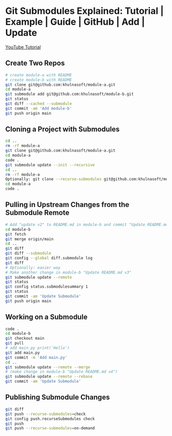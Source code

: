 # Git Submodules Explained: Tutorial | Example | Guide | GitHub | Add | Update

[YouTube Tutorial](https://youtu.be/wTGIDDg0tK8)

## Create Two Repos

```bash
# create module-a with README
# create module-b with README
git clone git@github.com:khulnasoft/module-a.git
cd module-a
git submodule add git@github.com:khulnasoft/module-b.git
git status
git diff --cached --submodule
git commit -am 'Add module-b'
git push origin main
```

## Cloning a Project with Submodules
```bash
cd ..
rm -rf module-a
git clone git@github.com:khulnasoft/module-a.git
cd module-a
code .
git submodule update --init --recursive
cd ..
rm -rf module-a
Optionally: git clone --recurse-submodules git@github.com:khulnasoft/module-a.git
cd module-a
code .
```

## Pulling in Upstream Changes from the Submodule Remote
```bash
# Add "update v2" to README.md in module-b and commit "Update README.md v2"
cd module-b
git fetch
git merge origin/main
cd ..
git diff
git diff --submodule
git config --global diff.submodule log
git diff
# Optionally: easier way
# Make another change in module-b "Update README.md v3"
git submodule update --remote
git status
git config status.submodulesummary 1
git status
git commit -am 'Update Submodule'
git push origin main
```

## Working on a Submodule
```bash
code .
cd module-b
git checkout main
git pull
# add main.py print('Hello')
git add main.py
git commit -m 'Add main.py'
cd ..
git submodule update --remote --merge
# (make change in module-b "Update README.md v4")
git submodule update --remote --rebase
git commit -am 'Update Submodule'
```

## Publishing Submodule Changes
```bash
git diff
git push --recurse-submodules=check
git config push.recurseSubmodules check
git push
git push --recurse-submodules=on-demand
```
